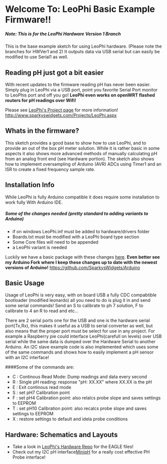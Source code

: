 Welcome To: LeoPhi Basic Example Firmware!!
================================

##### Note: This is for the LeoPhi Hardware Version 1 Branch

This is the base example sketch for using LeoPhi hardware. (Please note the branches for HWVer1 and 2) 
It outputs data via USB serial but can easily be modified to use Serial1 as well.

Reading pH just got a bit easier
-------------------------

With recent updates to the firmware reading pH has never been easier. 
Simply plug in LeoPhi via a USB port, point you favorite Serial Port monitor to LeoPhis port and off you go! 
**LeoPhi even works on openWRT flashed routers for pH readings over Wifi!**

Please see [LeoPhi's Project page](http://www.sparkyswidgets.com/Projects/LeoPhi.aspx) for more information!
<http://www.sparkyswidgets.com/Projects/LeoPhi.aspx>

Whats in the firmware?
-------------------------

This sketch provides a good base to show how to use LeoPhi, and to provide an out of the box pH meter solution.
While it is rather basic in some aspects it also shows more advanced methods of manually calculating pH from an analog front end (see Hardware portion).
The sketch also shows how to implement oversampling of Arduino (AVR) ADCs using Timer1 and an ISR to create a fixed frequency sample rate.

Installation Info
-------------------------

While LeoPhi is fully Arduino compatible it does require some installation to work fully With Arduino IDE.
##### Some of the changes needed (pretty standard to adding variants to Arduino) 
- if on windows LeoPhi.inf must be added to hardware/drivers folder
- Boards.txt must be modified with a LeoPhi board type section 
- Some Core files will need to be appended
- a LeoPhi variant is needed

Luckily we have a basic package with these changes [here](http://www.sparkyswidgets.com/Portals/0/LeoPhiSetup.zip).
**Even better see my Arduino Fork where I keep these changes up to date with the newest versions of Arduino!**
<https://github.com/SparkysWidgets/Arduino>

Basic Usage
-------------------------

Usage of LeoPhi is very easy, with on board USB a fully CDC compabtible bootloader (modified leonardo) all you need to do is plug it in and send some serial commands! Send an S to calibrate to ph 7 solution, F to calibrate to 4 an R to read and etc...

There are 2 serial ports one for the USB and one is the hardware serial port(Tx,Rx), this makes it useful as a USB to serial converter as well, but also means that the proper port must be select for use in any project. For example a Raspberry pie could interface LeoPhi(carefull on levels) over USB serial while the same data is dumped over the Hardware Serial to another Arduino. An I2C slave example code is also implemented which uses some of the same commands and shows how to easily implement a pH sensor with an I2C interface!

####Some of the commands are:
- C : Continous Read Mode: Dump readings and data every second
- R : Single pH reading: response "pH: XX.XX" where XX.XX is the pH
- E : Exit continous read mode
- S : set pH7 Calibration point
- F : set pH4 Calibration point: also relalcs probe slope and saves settings to EEPROM
- T : set pH10 Calibration point: also recalcs probe slope and saves settings to EEPROM 
- X : restore settings to default and idela probe conditions

Hardware: Schematics and Layouts
-------------------------

- Take a look in [LeoPhi's Hardware Repo](https://github.com/SparkysWidgets/LeoPhiHW) for the EAGLE files!
- Check out my I2C pH interface[MinipH](http://www.sparkyswidgets.com/Projects/MinipH.aspx) for a really cost effective PH Probe interface!
